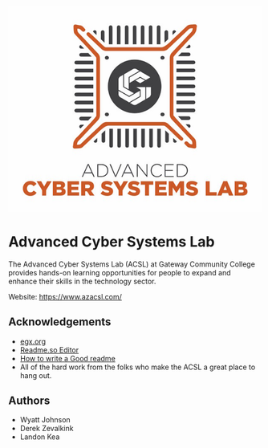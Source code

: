 
![ACSL Logo](ACSL_Logo-Full_Color600x488.jpg)

# Advanced Cyber Systems Lab



The Advanced Cyber Systems Lab (ACSL) at Gateway Community College provides hands-on learning opportunities for people to expand and enhance their skills in the technology sector.

Website: https://www.azacsl.com/

## Acknowledgements

 - [egx.org](https://www.egx.org/)
 - [Readme.so Editor](https://readme.so/editor)
 - [How to write a Good readme](https://bulldogjob.com/news/449-how-to-write-a-good-readme-for-your-github-project)
 - All of the hard work from the folks who make the ACSL a great place to hang out.


## Authors

- Wyatt Johnson
- Derek Zevalkink
- Landon Kea


